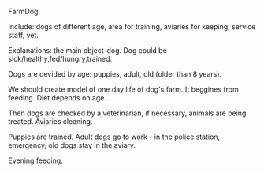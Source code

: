  FarmDog

Include: dogs of different age, area for training, aviaries for keeping, service staff, vet.

Explanations: the main object-dog. Dog could be sick/healthy,fed/hungry,trained.

Dogs are devided by age: puppies, adult, old (older than 8 years).

We should create model of one day life of dog's farm. It beggines from feeding. Diet depends on age.

Then dogs are checked by a veterinarian, if necessary, animals are being treated. Aviaries cleaning.

Puppies are trained. Adult dogs go to work - in the police station, emergency, old dogs stay in the aviary.

Evening feeding.
